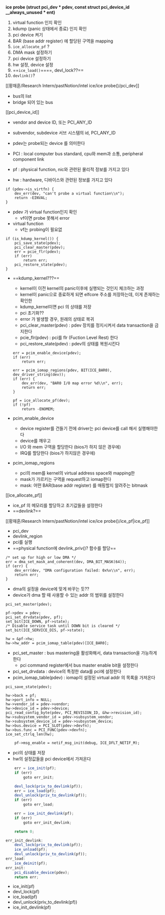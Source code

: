 **ice probe (struct pci_dev * pdev, const struct pci_device_id __always_unused * ent)**

1. virtual function 인지 확인
2. kdump (panic 상태에서 종료) 인지 확인
3. pci device 켜기
4. BAR (base addr register) 에 할당된 구역을 mapping
5. `ice_allocate_pf` ?
6. DMA mask 설정하기
7. pci device 설정하기
8. hw 설정, device 설정
9. ==`ice_load()`====, devl_lock??==
10. `devlink()`?

  

[[황재훈/Research Intern/pastNotion/intel ice/ice probe()/pci_dev]]

- bus의 list
- bridge 되어 있는 bus

[[pci_device_id]]

- vendor and device ID, 또는 PCI_ANY_ID
- subvendor, subdevice 서브 시스템의 id, PCI_ANY_ID

  

- pdev는 probe되는 device 를 의미한다
- PCI : local computer bus standard, cpu와 mem과 소통, peripheral component link
- pf : physical function, nic와 관련된 물리적 정보를 가지고 있다
- hw : hardware, 디바이스와 관련된 정보를 가지고 있다

  

```Plain
if (pdev->is_virtfn) {
	dev_err(dev, "can't probe a virtual function\\n");
	return -EINVAL;
}
```

- pdev 가 virtual function인지 확인
    - vf이면 probe 못해서 error
- virtual function
    - vf는 probing이 필요없

  

```Plain
if (is_kdump_kernel()) {
	pci_save_state(pdev);
	pci_clear_master(pdev);
	err = pcie_flr(pdev);
	if (err)
		return err;
	pci_restore_state(pdev);
}
```

- ==kdump_kernel???==
    
    - kernel이 이전 kernel의 panic이후에 실행되는 것인지 체크하는 과정
    - kernel이 panic으로 종료하게 되면 elfcore 주소를 저장하는데, 이게 존재하는 확인한
    - kdump_kernel이면 pci 의 상태를 저장
    - pci 초기화??
    - error 가 발생할 경우, 원래의 상태로 복귀
    - pci_clear_master(pdev) : pdev 장치를 정지시켜서 data transaction을 금지한다
    - pcie_flr(pdev) : pci를 flr (Fuction Level Rest) 한다
    - pci_restore_state(pdev) : pdev의 상태를 복원시킨다
    
      
    
    ```Plain
    err = pcim_enable_device(pdev);
    if (err)
    	return err;
    
    err = pcim_iomap_regions(pdev, BIT(ICE_BAR0), dev_driver_string(dev));
    if (err) {
    	dev_err(dev, "BAR0 I/O map error %d\\n", err);
    	return err;
    }
    
    pf = ice_allocate_pf(dev);
    if (!pf)
    	return -ENOMEM;
    ```
    
- pcim_enable_device
    - device register를 건들기 전에 driver는 pci device를 call 해서 실행해야한다
    - device를 깨우고
    - I/O 와 mem 구역을 할당한다 (bios가 하지 않은 경우에)
    - IRQ를 할당한다 (bios가 하지않은 경우에)
- pcim_iomap_regions
    - pci의 mem를 kernel의 virtual address space와 mapping한
    - mask가 가르키는 구역을 request하고 iomap한다
    - mask: 어떤 BAR(base addr register) 를 매핑할지 알려주는 bitmask

[[ice_allocate_pf]]

- ice_pf 의 메모리를 할당하고 초기값들을 설정한다
- ==devlink?==

[[황재훈/Research Intern/pastNotion/intel ice/ice probe()/ice_pf|ice_pf]]

- pci_dev
- devlink_region
- pci를 실행
- ==physical function에 devlink_priv()? 함수를 할당==

  

```Plain
/* set up for high or low DMA */
err = dma_set_mask_and_coherent(dev, DMA_BIT_MASK(64));
if (err) {
	dev_err(dev, "DMA configuration failed: 0x%x\\n", err);
	return err;
}
```

- dma의 설정을 device에 맞게 바꾸는 듯??
- device가 dma 할 때 사용할 수 있는 addr 의 범위를 설정한다

  

```Plain
pci_set_master(pdev);

pf->pdev = pdev;
pci_set_drvdata(pdev, pf);
set_bit(ICE_DOWN, pf->state);
/* Disable service task until DOWN bit is cleared */
set_bit(ICE_SERVICE_DIS, pf->state);

hw = &pf->hw;
hw->hw_addr = pcim_iomap_table(pdev)[ICE_BAR0];
```

- pci_set_master : bus mastering을 활성화해서, data transaction을 가능하게 한다
    - pci command register에서 bus master enable bit을 설정한다
- pci_set_drvdata : device의 특정한 data를 pci에 설정한다
- pcim_iomap_table(pdev) : iomap이 설정된 virtual addr 의 목록을 가져온다

  

```Plain
pci_save_state(pdev);

hw->back = pf;
hw->port_info = NULL;
hw->vendor_id = pdev->vendor;
hw->device_id = pdev->device;
pci_read_config_byte(pdev, PCI_REVISION_ID, &hw->revision_id);
hw->subsystem_vendor_id = pdev->subsystem_vendor;
hw->subsystem_device_id = pdev->subsystem_device;
hw->bus.device = PCI_SLOT(pdev->devfn);
hw->bus.func = PCI_FUNC(pdev->devfn);
ice_set_ctrlq_len(hw);

	pf->msg_enable = netif_msg_init(debug, ICE_DFLT_NETIF_M);
```

- pci의 상태를 저장
- hw의 설정값들을 pci device에서 가져온다

  

```JavaScript
	err = ice_init(pf);
	if (err)
		goto err_init;

	devl_lock(priv_to_devlink(pf));
	err = ice_load(pf);
	devl_unlock(priv_to_devlink(pf));
	if (err)
		goto err_load;

	err = ice_init_devlink(pf);
	if (err)
		goto err_init_devlink;

	return 0;

err_init_devlink:
	devl_lock(priv_to_devlink(pf));
	ice_unload(pf);
	devl_unlock(priv_to_devlink(pf));
err_load:
	ice_deinit(pf);
err_init:
	pci_disable_device(pdev);
	return err;
```

- ice_init(pf)
- devl_lock(pf)
- ice_load(pf)
- devl_unlock(priv_to_devlink(pf))
- ice_init_devlink(pf)